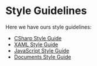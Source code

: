 # Style Guidelines

Here we have ours style guidelines:

- [CSharp Style Guide](https://github.com/WindowsPlatformTeam/External-Resources/blob/master/Documents/CSharpStyleGuide.md)
- [XAML Style Guide](https://github.com/WindowsPlatformTeam/External-Resources/blob/master/Documents/XAMLStyleGuide.md)
- [JavaScript Style Guide](https://github.com/WindowsPlatformTeam/External-Resources/blob/master/Documents/JavaScriptStyleGuide.md)
- [Documents Style Guide](https://github.com/WindowsPlatformTeam/External-Resources/blob/master/Documents/DocumentsStyleGuide.md)
